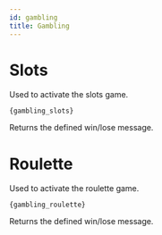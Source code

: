 ```yaml
---
id: gambling
title: Gambling
---
```


# Slots

Used to activate the slots game.

`{gambling_slots}`

Returns the defined win/lose message.

# Roulette

Used to activate the roulette game.

`{gambling_roulette}`

Returns the defined win/lose message.